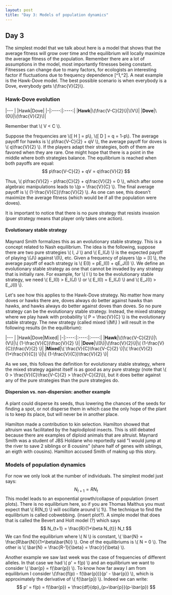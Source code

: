 ```yaml
---
layout: post
title: "Day 3: Models of population dynamics"
---
```

<script src="https://cdn.mathjax.org/mathjax/latest/MathJax.js?config=TeX-AMS-MML_HTMLorMML" type="text/javascript"></script>

## Day 3

The simplest model that we talk about here is a model that shows that the average fitness will grow over time and the equilibrium will locally maximize the average fitness of the population. Remember there are a lot of assumptions in the model, most importantly fitnesses being constant. Fitnesses can change due to many factors, for ecologists an interesting factor if fluctuations due to frequency dependence [^1,^2]. A neat example is the Hawk-Dove model. The best possible scenario is when everybody is a Dove, everybody gets \\(\frac{V}{2}\\).

### Hawk-Dove evolution

|---
| |Hawk|Dove|
|-|:----:|:----:|
|**Hawk**|\\(\frac{V-C}{2}\\)|\\(V\\)|
|**Dove**|\\(0\\)|\\(\frac{V}{2}\\)|

Remember that \\( V < C \\).

Suppose the frequencies are \\(\[ H \] = p\\), \\(\[ D \] = q = 1-p\\). The average payoff for hawks is \\( p\frac{V-C}{2} + qV \\), the average payoff for doves is \\( q\frac{V}{2} \\). If the players adapt their strategies, both of them are favored when they are rare. One might hope that there is a point in the middle where both strategies balance. The equilibrium is reached when both payoffs are equal:
$$ p\frac{V-C}{2} + qV = q\frac{V}{2} $$

Thus, \\( p\frac{V}{2} - p\frac{C}{2} + q\frac{V}{2} = 0 \\), which after some algebraic manipulations leads to \\(p = \frac{V}{C} \\). The final average payoff is \\( (1-\frac{V}{C})\frac{V}{2} \\). As one can see, this doesn't maximize the average fitness (which would be if all the population were doves).

It is important to notice that there is no pure strategy that resists invasion (puer strategy means that player only takes one action).

#### Evolutionary stable strategy

Maynard Smith formalizes this as an evolutionary stable strategy. This is a concept related to Nash equilibrium. The idea is the following, suppose there are two pure strategies \\( I, J \\) and \\( E_I(J) \\) is the expected payoff of playing \\(J\\) against \\(I\\), etc. Given a frequency of players \\(p  = \[I\] \\), the average payoff of each strategy is \\( E(I) = pE_I(I) + qE_J(I) \\). We define an evolutionary stable strategy as one that cannot be invaded by any strategy that is initially rare. For example, for \\( I \\) to be the evolutionary stable strategy, we need \\( E_I(I) > E_I(J) \\) or \\( E_I(I) = E_I(J) \\) and \\( E_J(I) > E_J(I) \\).

Let's see how this applies to the Hawk-Dove strategy. No matter how many doves or hawks there are, doves always do better against hawks than hawks, and hawks always do better against doves than doves. So no pure strategy can be the evolutionary stable strategy. Instead, the mixed strategy where we play hawk with probability \\( P = \frac{V}{C} \\) is the evolutionary stable strategy. The new strategy (called mixed \\(M\\) ) will result in the following results (in the equilibrium):


|---
| |Hawk|Dove|Mixed|
|-|:----:|:----:|:----:|
|**Hawk**|\\(\frac{V-C}{2}\\)|\\(V\\)|\\( (1-\frac{V}{C})\frac{V}{2} \\)|
|**Dove**|\\(0\\)|\\(\frac{V}{2}\\)|\\( (1-\frac{V}{C})\frac{V}{2} \\)|
|**Mixed**|\\( \frac{V}{C}\frac{V-C}{2} \\)|\\( \frac{V}{2}(1+\frac{V}{C}) \\)|\\( (1-\frac{V}{C})\frac{V}{2} \\)|

As we see, this follows the definition for evolutionary stable strategy, where the mixed strategy against itself is as good as any pure strategy (note that \\( 0 > \frac{V}{C}\frac{V-C}{2} > \frac{V-C}{2}\\)), but it does better against any of the pure strategies than the pure strategies do.

#### Dispersion vs. non-dispersion: another example

A plant could disperse its seeds, thus lowering the chances of the seeds for finding a spot, or not disperse them in which case the only hope of the plant is to keep its place, but will never be in another place.

Hamilton made a contribution to kin selection. Hamilton showed that altruism was facilitated by the haplodiploid insects. This is still debated because there are examples of diploid animals that are altruist. Maynard Smith was a student of JBS Holdane who reportedly said "I would jump at the river to save 2 siblings or 8 cousins" (share half of genes with siblings, an eigth with cousins). Hamilton accused Smith of making up this story.

### Models of population dynamics

For now we only look at the number of individuals. The simplest model just says:
$$ N_{t+1} = R N_t $$
This model leads to an exponential growth/collapse of population (insert plots). There is no equilibrium here, so if you are Thomas Malthus you must expect that \\( R(N_t) \\) will oscillate around \\( 1\\). The technique to find the equilibrium is called cobwebbing. (insert plot?). A simple model that does that is called the Bevert and Holt model (?) which says
$$ N_{t+1} = \frac{R}{1+\beta N_{t}} N_t $$
We can find the equilibrium where \\( N \\) is constant, \\( \bar{N} = \frac{R\bar{N}}{1+\beta\bar{N}} \\). One of the equilibriums is \\( N = 0 \\). The other is \\( \bar{N} = \frac{R-1}{\beta} = \frac{r}{\beta} \\).

Another example we saw last week was the case of frequencies of different alleles. In that case we had \\( p' = f(p) \\) and an equilibrium we want to consider \\( \bar{p} = f(\bar{p}) \\). To know how far away I am from equilibrium I consider \\(\frac{f(p) - f(\bar{p})}{p' - \bar{p}} \\), which is approximately the derivative of \\( f(\bar{p}) \\). Indeed we can write:
$$ p' = f(p) = f(\bar{p}) + \frac{df}{dp}_{p=\bar{p}}(p-\bar{p}) $$

[^1]: The best strategy may not be the best if everybody does it.
[^2]: Frequency dependence means that for a given population of a given size, how well i do with a strategy depends only on the relative proportions of how many individuals follow a strategy. Density dependence takes into account absolute numbers. Coevolution also takes into account absolute numbers of other strategies.
